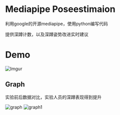 # Mediapipe Poseestimaion
利用google的开源mediapipe，使用python编写代码

提供深蹲计数，以及深蹲姿势改进实时建议



# Demo
![Imgur](https://imgur.com/SZ03yc6.gif)

## Graph
实验前后数据对比，实验人员的深蹲表现得到提升

![graph](https://imgur.com/CuuKwXI.jpg)
![graph1](https://imgur.com/UpyrYsq.jpg)
